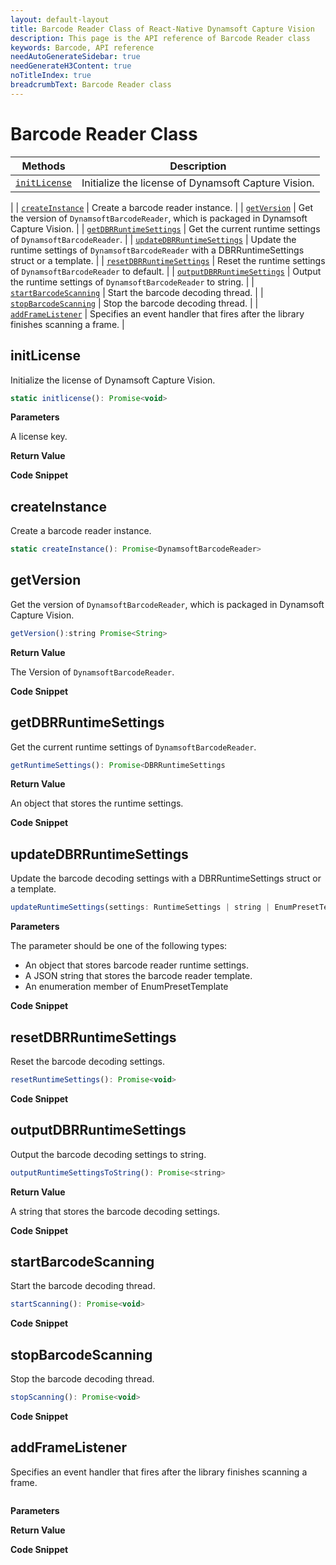 ```yaml
---
layout: default-layout
title: Barcode Reader Class of React-Native Dynamsoft Capture Vision
description: This page is the API reference of Barcode Reader class
keywords: Barcode, API reference
needAutoGenerateSidebar: true
needGenerateH3Content: true
noTitleIndex: true
breadcrumbText: Barcode Reader class
---
```


# Barcode Reader Class

| Methods | Description |
| ------- | ----------- |
| [`initLicense`](#initlicense) | Initialize the license of Dynamsoft Capture Vision.
 |
| [`createInstance`](#createinstance) | Create a barcode reader instance. |
| [`getVersion`](#getversion) | Get the version of `DynamsoftBarcodeReader`, which is packaged in Dynamsoft Capture Vision. |
| [`getDBRRuntimeSettings`](#getdbrruntimesettings) | Get the current runtime settings of `DynamsoftBarcodeReader`. |
| [`updateDBRRuntimeSettings`](#updatedbrruntimesettings) | Update the runtime settings of `DynamsoftBarcodeReader` with a DBRRuntimeSettings struct or a template. |
| [`resetDBRRuntimeSettings`](#resetdbrruntimesettings) | Reset the runtime settings of `DynamsoftBarcodeReader` to default. |
| [`outputDBRRuntimeSettings`](#outputdbrruntimesettings) | Output the runtime settings of `DynamsoftBarcodeReader` to string. |
| [`startBarcodeScanning`](#startbarcodescanning) | Start the barcode decoding thread. |
| [`stopBarcodeScanning`](#stopbarcodescanning) | Stop the barcode decoding thread. |
| [`addFrameListener`](#addframelistener) | Specifies an event handler that fires after the library finishes scanning a frame. |

## initLicense

Initialize the license of Dynamsoft Capture Vision.

```js
static initlicense(): Promise<void>
```

**Parameters**

A license key.

**Return Value**

**Code Snippet**

## createInstance

Create a barcode reader instance.

```js
static createInstance(): Promise<DynamsoftBarcodeReader>
```

## getVersion

Get the version of `DynamsoftBarcodeReader`, which is packaged in Dynamsoft Capture Vision.

```js
getVersion():string Promise<String>
```

**Return Value**

The Version of `DynamsoftBarcodeReader`.

**Code Snippet**

## getDBRRuntimeSettings

Get the current runtime settings of `DynamsoftBarcodeReader`.

```js
getRuntimeSettings(): Promise<DBRRuntimeSettings
```

**Return Value**

An object that stores the runtime settings.

**Code Snippet**

## updateDBRRuntimeSettings

Update the barcode decoding settings with a DBRRuntimeSettings struct or a template.

```js
updateRuntimeSettings(settings: RuntimeSettings | string | EnumPresetTemplate): Promise<void>
```

**Parameters**

The parameter should be one of the following types:

- An object that stores barcode reader runtime settings.
- A JSON string that stores the barcode reader template.
- An enumeration member of EnumPresetTemplate

**Code Snippet**

## resetDBRRuntimeSettings

Reset the barcode decoding settings.

```js
resetRuntimeSettings(): Promise<void>
```

**Code Snippet**

## outputDBRRuntimeSettings

Output the barcode decoding settings to string.

```js
outputRuntimeSettingsToString(): Promise<string>
```

**Return Value**

A string that stores the barcode decoding settings.

**Code Snippet**

## startBarcodeScanning

Start the barcode decoding thread.

```js
startScanning(): Promise<void>
```

**Code Snippet**

## stopBarcodeScanning

Stop the barcode decoding thread.

```js
stopScanning(): Promise<void>
```

**Code Snippet**

## addFrameListener

Specifies an event handler that fires after the library finishes scanning a frame.

```js

```

**Parameters**

**Return Value**

**Code Snippet**
